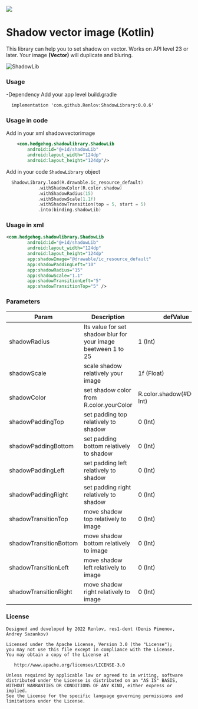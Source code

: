 [![](https://jitpack.io/v/Renlov/ShadowLibrary.svg)](https://jitpack.io/#Renlov/ShadowLibrary)

# Shadow vector image (Kotlin)

This library can help you to set shadow on vector. Works on API level 23 or later.
Your image **(Vector)** will duplicate and bluring.

![ShadowLib](https://i.ibb.co/kyZ3F8y/photo-2022-04-27-15-54-14.jpg "ShadowLib")

### Usage

-Dependency
Add your app level build.gradle
```Xml
  implementation 'com.github.Renlov:ShadowLibrary:0.0.6'
```

### Usage in code
Add in your xml shadowvectorimage
```Xml
    <com.hedgehog.shadowlibrary.ShadowLib
        android:id="@+id/shadowLib"
        android:layout_width="124dp"
        android:layout_height="124dp"/>
```

Add in your code `ShadowLibrary` object
```kotlin
  ShadowLibrary.load(R.drawable.ic_resource_default)
            .withShadowColor(R.color.shadow)
            .withShadowRadius(15)
            .withShadowScale(1.1f)
            .withShadowTransition(top = 5, start = 5)
            .into(binding.shadowLib)
```
### Usage in xml
```xml
<com.hedgehog.shadowlibrary.ShadowLib
        android:id="@+id/shadowLib"
        android:layout_width="124dp"
        android:layout_height="124dp"
        app:shadowImage="@drawable/ic_resource_default"
        app:shadowPaddingLeft="10"
        app:shadowRadius="15"
        app:shadowScale="1.1"
        app:shadowTransitionLeft="5"
        app:shadowTransitionTop="5" />
```
### Parameters
| Param | Description | defValue |
|----------------|----------------|----------------|
| shadowRadius | Its value for set shadow blur for your image beetween 1 to 25| 1 (Int) |
| shadowScale | scale shadow relatively your image | 1f (Float) |
| shadowColor | set shadow color from R.color.yourColor | R.color.shadow(#DCDCDC, Int) |
| shadowPaddingTop | set padding top relatively to shadow | 0 (Int) | 
| shadowPaddingBottom | set padding bottom relatively to shadow | 0 (Int) | 
| shadowPaddingLeft | set padding left relatively to shadow | 0 (Int) | 
| shadowPaddingRight | set padding right relatively to shadow | 0 (Int) | 
| shadowTransitionTop | move shadow top relatively to image | 0 (Int) | 
| shadowTransitionBottom | move shadow bottom relatively to image | 0 (Int) | 
| shadowTransitionLeft | move shadow left relatively to image | 0 (Int) | 
| shadowTransitionRight | move shadow right relatively to image | 0 (Int) | 

### License
```
Designed and developed by 2022 Renlov, res1-dent (Denis Pimenov, Andrey Sazankov)

Licensed under the Apache License, Version 3.0 (the "License");
you may not use this file except in compliance with the License.
You may obtain a copy of the License at

   http://www.apache.org/licenses/LICENSE-3.0

Unless required by applicable law or agreed to in writing, software
distributed under the License is distributed on an "AS IS" BASIS,
WITHOUT WARRANTIES OR CONDITIONS OF ANY KIND, either express or implied.
See the License for the specific language governing permissions and
limitations under the License.
```

